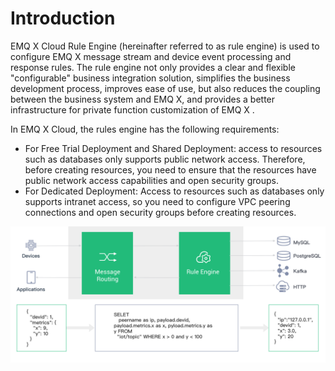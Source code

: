 # Introduction

EMQ X Cloud Rule Engine (hereinafter referred to as rule engine) is used to configure EMQ X message stream and device event processing and response rules. The rule engine not only provides a clear and flexible "configurable" business integration solution, simplifies the business development process, improves ease of use,  but also reduces the coupling between the business system and EMQ X, and provides a better infrastructure for private function customization of EMQ X .

In EMQ X Cloud, the rules engine has the following requirements:

- For Free Trial Deployment and Shared Deployment: access to resources such as databases only supports public network access. Therefore, before creating resources, you need to ensure that the resources have public network access capabilities and open security groups.
- For Dedicated Deployment: Access to resources such as databases only supports intranet access, so you need to configure VPC peering connections and open security groups before creating resources.

![rule_engine](./_assets/rule_engine.jpg)